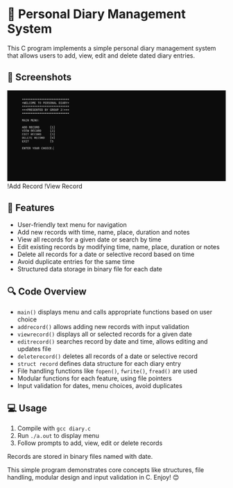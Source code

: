 # 📔 Personal Diary Management System

This C program implements a simple personal diary management system that allows users to add, view, edit and delete dated diary entries.

## 📸 Screenshots
![Main Menu](ss1.png)
!Add Record
!View Record

## 🌟 Features
- User-friendly text menu for navigation
- Add new records with time, name, place, duration and notes
- View all records for a given date or search by time
- Edit existing records by modifying time, name, place, duration or notes
- Delete all records for a date or selective record based on time
- Avoid duplicate entries for the same time
- Structured data storage in binary file for each date

## 🔍 Code Overview
- `main()` displays menu and calls appropriate functions based on user choice
- `addrecord()` allows adding new records with input validation
- `viewrecord()` displays all or selected records for a given date
- `editrecord()` searches record by date and time, allows editing and updates file
- `deleterecord()` deletes all records of a date or selective record
- `struct record` defines data structure for each diary entry
- File handling functions like `fopen()`, `fwrite()`, `fread()` are used
- Modular functions for each feature, using file pointers
- Input validation for dates, menu choices, avoid duplicates

## 💻 Usage
1. Compile with `gcc diary.c`
2. Run `./a.out` to display menu
3. Follow prompts to add, view, edit or delete records

Records are stored in binary files named with date.

This simple program demonstrates core concepts like structures, file handling, modular design and input validation in C. Enjoy! 😊
